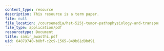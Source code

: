 ```yaml
---
content_type: resource
description: This resource is a term paper.
file: null
file_location: /coursemedia/hst-525j-tumor-pathophysiology-and-transport-phenomena-fall-2005/64879740b8bfc2c91565849b61d9bd91_samir_awasthi.pdf
file_type: application/pdf
resourcetype: Document
title: samir_awasthi.pdf
uid: 64879740-b8bf-c2c9-1565-849b61d9bd91
---
```

